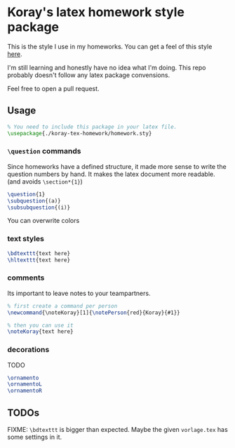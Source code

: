 # Koray's latex homework style package

This is the style I use in my homeworks. You can get a feel of this style [here](showcase.pdf).

I'm still learning and honestly have no idea what I'm doing. This repo probably doesn't follow any latex package convensions.

Feel free to open a pull request. 

## Usage

```latex
% You need to include this package in your latex file.
\usepackage{./koray-tex-homework/homework.sty}
```

### `\question` commands

Since homeworks have a defined structure, it made more sense to write the question numbers by hand. It makes the latex document more readable. (and avoids `\section*{1}`)

```latex
\question{1}
\subquestion{(a)}
\subsubquestion{(i)}
```

You can overwrite colors

### text styles

```latex
\bdtexttt{text here}
\hltexttt{text here}
```

### comments

Its important to leave notes to your teampartners.

```latex
% first create a command per person
\newcommand{\noteKoray}[1]{\notePerson{red}{Koray}{#1}}

% then you can use it
\noteKoray{text here}
```

### decorations

TODO

```latex
\ornamento
\ornamentoL
\ornamentoR
```

## TODOs

FIXME: `\bdtexttt` is bigger than expected. Maybe the given `vorlage.tex` has some settings in it. 